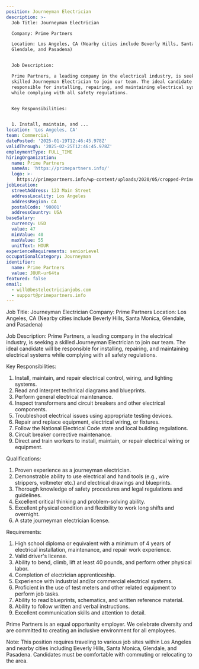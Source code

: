 ```yaml
---
position: Journeyman Electrician
description: >-
  Job Title: Journeyman Electrician

  Company: Prime Partners 

  Location: Los Angeles, CA (Nearby cities include Beverly Hills, Santa Monica,
  Glendale, and Pasadena)


  Job Description:

  Prime Partners, a leading company in the electrical industry, is seeking a
  skilled Journeyman Electrician to join our team. The ideal candidate will be
  responsible for installing, repairing, and maintaining electrical systems
  while complying with all safety regulations.


  Key Responsibilities:


  1. Install, maintain, and ...
location: 'Los Angeles, CA'
team: Commercial
datePosted: '2025-01-19T12:46:45.978Z'
validThrough: '2025-02-25T12:46:45.978Z'
employmentType: FULL_TIME
hiringOrganization:
  name: Prime Partners
  sameAs: 'https://primepartners.info/'
  logo: >-
    https://primepartners.info/wp-content/uploads/2020/05/cropped-Prime-Partners-Logo-NO-BG-1-1.png
jobLocation:
  streetAddress: 123 Main Street
  addressLocality: Los Angeles
  addressRegion: CA
  postalCode: '90001'
  addressCountry: USA
baseSalary:
  currency: USD
  value: 47
  minValue: 40
  maxValue: 55
  unitText: HOUR
experienceRequirements: seniorLevel
occupationalCategory: Journeyman
identifier:
  name: Prime Partners
  value: JOUR-ur64ta
featured: false
email:
  - will@bestelectricianjobs.com
  - support@primepartners.info
---
```




Job Title: Journeyman Electrician
Company: Prime Partners 
Location: Los Angeles, CA (Nearby cities include Beverly Hills, Santa Monica, Glendale, and Pasadena)

Job Description:
Prime Partners, a leading company in the electrical industry, is seeking a skilled Journeyman Electrician to join our team. The ideal candidate will be responsible for installing, repairing, and maintaining electrical systems while complying with all safety regulations.

Key Responsibilities:

1. Install, maintain, and repair electrical control, wiring, and lighting systems.
2. Read and interpret technical diagrams and blueprints.
3. Perform general electrical maintenance.
4. Inspect transformers and circuit breakers and other electrical components.
5. Troubleshoot electrical issues using appropriate testing devices.
6. Repair and replace equipment, electrical wiring, or fixtures.
7. Follow the National Electrical Code state and local building regulations.
8. Circuit breaker corrective maintenance.
9. Direct and train workers to install, maintain, or repair electrical wiring or equipment.

Qualifications:

1. Proven experience as a journeyman electrician.
2. Demonstrable ability to use electrical and hand tools (e.g., wire strippers, voltmeter etc.) and electrical drawings and blueprints.
3. Thorough knowledge of safety procedures and legal regulations and guidelines.
4. Excellent critical thinking and problem-solving ability.
5. Excellent physical condition and flexibility to work long shifts and overnight.
6. A state journeyman electrician license.

Requirements:

1. High school diploma or equivalent with a minimum of 4 years of electrical installation, maintenance, and repair work experience.
2. Valid driver's license.
3. Ability to bend, climb, lift at least 40 pounds, and perform other physical labor.
4. Completion of electrician apprenticeship.
5. Experience with industrial and/or commercial electrical systems.
6. Proficient in the use of test meters and other related equipment to perform job tasks.
7. Ability to read blueprints, schematics, and written reference material.
8. Ability to follow written and verbal instructions.
9. Excellent communication skills and attention to detail.

Prime Partners is an equal opportunity employer. We celebrate diversity and are committed to creating an inclusive environment for all employees. 

Note: This position requires traveling to various job sites within Los Angeles and nearby cities including Beverly Hills, Santa Monica, Glendale, and Pasadena. Candidates must be comfortable with commuting or relocating to the area.
